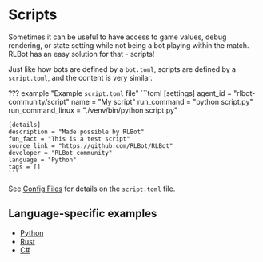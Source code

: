 # Scripts

Sometimes it can be useful to have access to game values, debug rendering, or state setting while not being a bot playing within the match. RLBot has an easy solution for that - scripts!

Just like how bots are defined by a `bot.toml`, scripts are defined by a `script.toml`, and the content is very similar.

??? example "Example `script.toml` file"
    ```toml
    [settings]
    agent_id = "rlbot-community/script"
    name = "My script"
    run_command = "python script.py"
    run_command_linux = "./venv/bin/python script.py"

    [details]
    description = "Made possible by RLBot"
    fun_fact = "This is a test script"
    source_link = "https://github.com/RLBot/RLBot"
    developer = "RLBot community"
    language = "Python"
    tags = []
    ```

See [Config Files](/v5/botmaking/config-files/#bot-script-config-files) for details on the `script.toml` file.

## Language-specific examples

- [Python](https://github.com/RLBot/python-interface/blob/master/tests/render_test)
- [Rust](https://github.com/RLBot/rust-interface/tree/master/rlbot/examples/high_jump_script)
- [C#](https://github.com/RLBot/csharp-interface/blob/master/Tests/TestScript)
